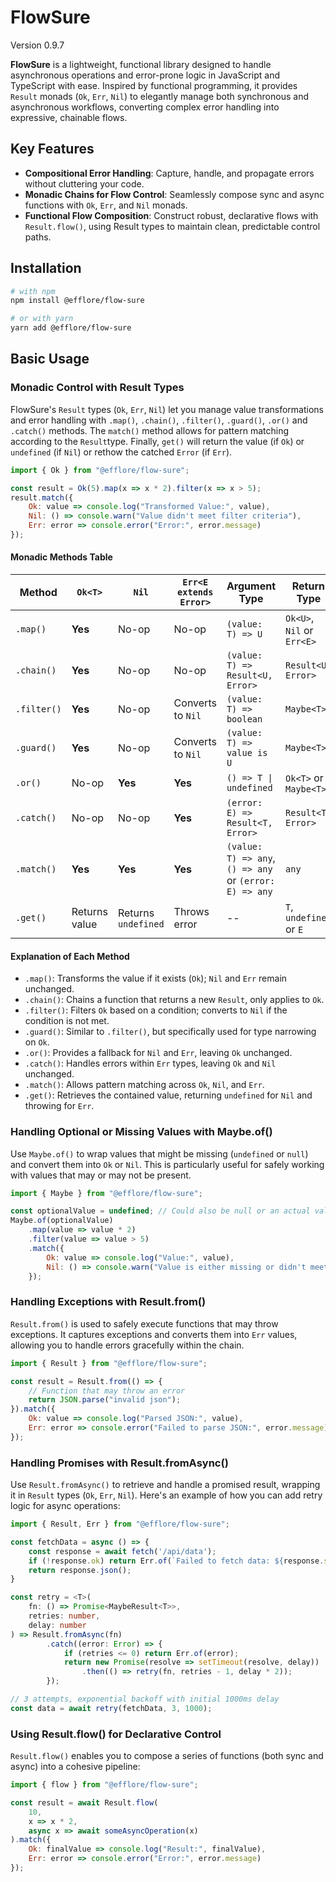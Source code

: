 # FlowSure

Version 0.9.7

**FlowSure** is a lightweight, functional library designed to handle asynchronous operations and error-prone logic in JavaScript and TypeScript with ease. Inspired by functional programming, it provides `Result` monads (`Ok`, `Err`, `Nil`) to elegantly manage both synchronous and asynchronous workflows, converting complex error handling into expressive, chainable flows.

## Key Features

* **Compositional Error Handling**: Capture, handle, and propagate errors without cluttering your code.
* **Monadic Chains for Flow Control**: Seamlessly compose sync and async functions with `Ok`, `Err`, and `Nil` monads.
* **Functional Flow Composition**: Construct robust, declarative flows with `Result.flow()`, using Result types to maintain clean, predictable control paths.

## Installation

```bash
# with npm
npm install @efflore/flow-sure

# or with yarn
yarn add @efflore/flow-sure
```

## Basic Usage

### Monadic Control with Result Types

FlowSure's `Result` types (`Ok`, `Err`, `Nil`) let you manage value transformations and error handling with `.map()`, `.chain()`, `.filter()`, `.guard()`, `.or()` and `.catch()` methods. The `match()` method allows for pattern matching according to the `Result`type. Finally, `get()` will return the value (if `Ok`) or `undefined` (if `Nil`) or rethow the catched `Error` (if `Err`).

```js
import { Ok } from "@efflore/flow-sure";

const result = Ok(5).map(x => x * 2).filter(x => x > 5);
result.match({
    Ok: value => console.log("Transformed Value:", value),
    Nil: () => console.warn("Value didn't meet filter criteria"),
    Err: error => console.error("Error:", error.message)
});
```

#### Monadic Methods Table

| Method      | `Ok<T>`       | `Nil`               | `Err<E extends Error>` | Argument Type                                           | Return Type                |
|-------------|---------------|---------------------|------------------------|---------------------------------------------------------|----------------------------|
| `.map()`    | **Yes**       | No-op               | No-op                  | `(value: T) => U`                                       | `Ok<U>`, `Nil` or `Err<E>` |
| `.chain()`  | **Yes**       | No-op               | No-op                  | `(value: T) => Result<U, Error>`                        | `Result<U, Error>`         |
| `.filter()` | **Yes**       | No-op               | Converts to `Nil`      | `(value: T) => boolean`                                 | `Maybe<T>`                 |
| `.guard()`  | **Yes**       | No-op               | Converts to `Nil`      | `(value: T) => value is U`                              | `Maybe<T>`                 |
| `.or()`     | No-op         | **Yes**             | **Yes**                | `() => T \| undefined`                                  | `Ok<T>` or `Maybe<T>`      |
| `.catch()`  | No-op         | No-op               | **Yes**                | `(error: E) => Result<T, Error>`                        | `Result<T, Error>`         |
| `.match()`  | **Yes**       | **Yes**             | **Yes**                | `(value: T) => any`, `() => any` or `(error: E) => any` | `any`                      |
| `.get()`    | Returns value | Returns `undefined` | Throws error           |  --                                                     | `T`, `undefined` or `E`    |

#### Explanation of Each Method

* `.map()`: Transforms the value if it exists (`Ok`); `Nil` and `Err` remain unchanged.
* `.chain()`: Chains a function that returns a new `Result`, only applies to `Ok`.
* `.filter()`: Filters `Ok` based on a condition; converts to `Nil` if the condition is not met.
* `.guard()`: Similar to `.filter()`, but specifically used for type narrowing on `Ok`.
* `.or()`: Provides a fallback for `Nil` and `Err`, leaving `Ok` unchanged.
* `.catch()`: Handles errors within `Err` types, leaving `Ok` and `Nil` unchanged.
* `.match()`: Allows pattern matching across `Ok`, `Nil`, and `Err`.
* `.get()`: Retrieves the contained value, returning `undefined` for `Nil` and throwing for `Err`.

### Handling Optional or Missing Values with Maybe.of()

Use `Maybe.of()` to wrap values that might be missing (`undefined` or `null`) and convert them into `Ok` or `Nil`. This is particularly useful for safely working with values that may or may not be present.

```js
import { Maybe } from "@efflore/flow-sure";

const optionalValue = undefined; // Could also be null or an actual value
Maybe.of(optionalValue)
    .map(value => value * 2)
    .filter(value => value > 5)
    .match({
        Ok: value => console.log("Value:", value),
        Nil: () => console.warn("Value is either missing or didn't meet criteria")
    });
```

### Handling Exceptions with Result.from()

`Result.from()` is used to safely execute functions that may throw exceptions. It captures exceptions and converts them into `Err` values, allowing you to handle errors gracefully within the chain.

```js
import { Result } from "@efflore/flow-sure";

const result = Result.from(() => {
    // Function that may throw an error
    return JSON.parse("invalid json");
}).match({
    Ok: value => console.log("Parsed JSON:", value),
    Err: error => console.error("Failed to parse JSON:", error.message)
});
```

### Handling Promises with Result.fromAsync()

Use `Result.fromAsync()` to retrieve and handle a promised result, wrapping it in `Result` types (`Ok`, `Err`, `Nil`). Here's an example of how you can add retry logic for async operations:

```ts
import { Result, Err } from "@efflore/flow-sure";

const fetchData = async () => {
    const response = await fetch('/api/data');
    if (!response.ok) return Err.of(`Failed to fetch data: ${response.statusText}`);
    return response.json();
}

const retry = <T>(
    fn: () => Promise<MaybeResult<T>>,
    retries: number,
    delay: number
) => Result.fromAsync(fn)
        .catch((error: Error) => {
            if (retries <= 0) return Err.of(error);
            return new Promise(resolve => setTimeout(resolve, delay))
                .then(() => retry(fn, retries - 1, delay * 2));
        });

// 3 attempts, exponential backoff with initial 1000ms delay
const data = await retry(fetchData, 3, 1000);
```

### Using Result.flow() for Declarative Control

`Result.flow()` enables you to compose a series of functions (both sync and async) into a cohesive pipeline:

```js
import { flow } from "@efflore/flow-sure";

const result = await Result.flow(
    10,
    x => x * 2,
    async x => await someAsyncOperation(x)
).match({
    Ok: finalValue => console.log("Result:", finalValue),
    Err: error => console.error("Error:", error.message)
});
```
